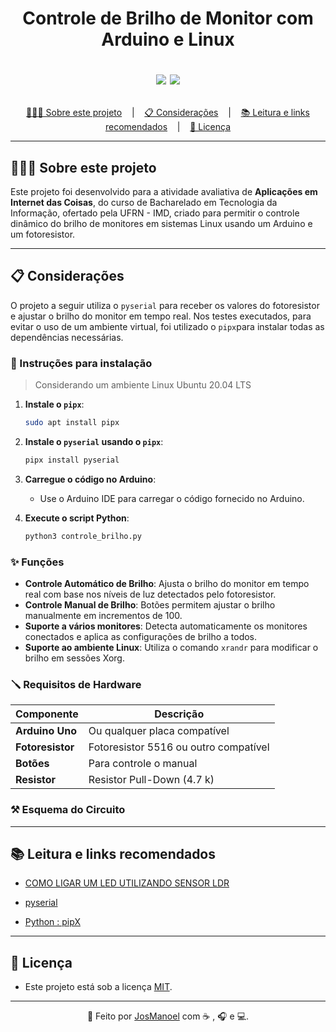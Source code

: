 <h1 align = "center">
  Controle de Brilho de Monitor com Arduino e Linux
  
  <p align="center">
    <img src="https://img.shields.io/github/last-commit/JosManoel/auto-brightness-sensor">
    <img src="https://img.shields.io/github/license/JosManoel/auto-brightness-sensor">
  </p>
</h1>

<p align ="center">
<a href= "#sobre-este-projeto">👨🏻‍💻 Sobre este projeto</a> &nbsp;&nbsp;&nbsp;|&nbsp;&nbsp;&nbsp;
<a href="#consideracoes">📋 Considerações</a> &nbsp;&nbsp;&nbsp;|&nbsp;&nbsp;&nbsp;
<a href="#leitura">📚 Leitura e links recomendados</a> &nbsp;&nbsp;&nbsp;|&nbsp;&nbsp;&nbsp;
<a href="#licenca">📝 Licença</a>
</p>

---

<h2 id = "sobre-este-projeto">👨🏻‍💻 Sobre este projeto</h2>

Este projeto foi desenvolvido para a atividade avaliativa de **Aplicações em Internet das Coisas**, do curso de Bacharelado em Tecnologia da Informação, ofertado pela UFRN - IMD, criado para permitir o controle dinâmico do brilho de monitores em sistemas Linux usando um Arduino e um fotoresistor.

---

<h2 id="consideracoes">📋 Considerações</h2>

O projeto a seguir utiliza o `pyserial` para receber os valores do fotoresistor e ajustar o brilho do monitor em tempo real. Nos testes executados, para evitar o uso de um ambiente virtual, foi utilizado o `pipx`para instalar todas as dependências necessárias.

<h3> 📝 Instruções para instalação</h3>

> Considerando um ambiente Linux Ubuntu 20.04 LTS

1. **Instale o `pipx`**:
   ```bash
   sudo apt install pipx
   ```

2. **Instale o `pyserial` usando o `pipx`**:
   ```bash
   pipx install pyserial
   ```

3. **Carregue o código no Arduino**:
   - Use o Arduino IDE para carregar o código fornecido no Arduino.

4. **Execute o script Python**:
   ```bash
   python3 controle_brilho.py
   ```

<h3>✨ Funções </h3>

- **Controle Automático de Brilho**: Ajusta o brilho do monitor em tempo real com base nos níveis de luz detectados pelo fotoresistor.
- **Controle Manual de Brilho**: Botões permitem ajustar o brilho manualmente em incrementos de 100.
- **Suporte a vários monitores**: Detecta automaticamente os monitores conectados e aplica as configurações de brilho a todos.
- **Suporte ao ambiente Linux**: Utiliza o comando `xrandr` para modificar o brilho em sessões Xorg.


<h3>🪛 Requisitos de Hardware </h3>

| Componente       | Descrição                             |
|------------------|---------------------------------------|
| **Arduino Uno**  | Ou qualquer placa compatível          |
| **Fotoresistor** | Fotoresistor 5516 ou outro compatível |
| **Botões**       | Para controle o manual                |
| **Resistor**     | Resistor Pull-Down (4.7 k)            |


<h3> ⚒️ Esquema do Circuito </h3>



***

<h2 id="leitura">📚 Leitura e links recomendados</h2>

* [COMO LIGAR UM LED UTILIZANDO SENSOR LDR](https://eletronicaparatodos.com/como-ligar-um-led-utilizando-sensor-ldr-fotoresistor-com-arduino/)

* [pyserial](https://pypi.org/project/pyserial/)

* [Python : pipX](https://medium.com/@habbema/python-pipx-814429e2461a)


***

<h2 id="licenca">📝 Licença</h2>

- Este projeto está sob a licença [MIT](https://github.com/JosManoel/auto-brightness-sensor/blob/main/LICENSE).

***

<div align = "center">

  👋 Feito por [JosManoel](https://github.com/JosManoel) com ☕ , 🎧 e 💻.

</div> 
